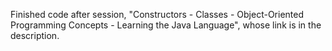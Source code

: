 Finished code after session, "Constructors - Classes - Object-Oriented Programming Concepts - Learning the Java Language", whose link is in the description.
